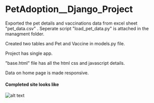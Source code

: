# PetAdoption__Django_Project

Exported the pet details and vaccinations data from excel sheet "pet_data.csv" . Seperate script "load_pet_data.py" is attached in the managment folder.

Created two tables and Pet and Vaccine in models.py file.

Project has single app.

"base.html" file has all the html css and javascript details.

Data on home page is made responsive.



#### Completed site looks like

![alt text](https://github.com/[RITESH-Kapse]/[WisdomPetAdoption_DjangoProject]/blob/[master]/ImageGlimps.png?raw=true)
